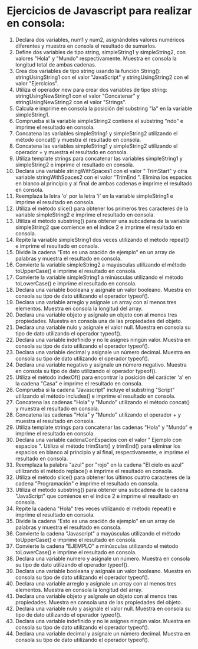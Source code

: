 # Ejercicios de Javascript para realizar en consola:

1.	Declara dos variables, num1 y num2, asignándoles valores numéricos diferentes y muestra en consola el resultado de sumarlos.
2.	Define dos variables de tipo string, simpleString1 y simpleString2, con valores "Hola" y "Mundo" respectivamente. Muestra en consola la longitud total de ambas cadenas.
3.	Crea dos variables de tipo string usando la función String(): stringUsingString1 con el valor "JavaScript" y stringUsingString2 con el valor "Ejercicios".
4.	Utiliza el operador new para crear dos variables de tipo string: stringUsingNewString1 con el valor "Concatenar" y stringUsingNewString2 con el valor "Strings".
5.	Calcula e imprime en consola la posición del substring "la" en la variable simpleString1.
6.	Comprueba si la variable simpleString2 contiene el substring "ndo" e imprime el resultado en consola.
7.	Concatena las variables simpleString1 y simpleString2 utilizando el método concat() y muestra el resultado en consola.
8.	Concatena las variables simpleString1 y simpleString2 utilizando el operador + y muestra el resultado en consola.
9.	Utiliza template strings para concatenar las variables simpleString1 y simpleString2 e imprime el resultado en consola.
10.	Declara una variable stringWithSpaces1 con el valor " TrimStart" y otra variable stringWithSpaces2 con el valor "TrimEnd ". Elimina los espacios en blanco al principio y al final de ambas cadenas e imprime el resultado en consola.
11.	Reemplaza la letra 'o' por la letra 'i' en la variable simpleString1 e imprime el resultado en consola.
12.	Utiliza el método slice() para obtener los primeros tres caracteres de la variable simpleString2 e imprime el resultado en consola.
13.	Utiliza el método substring() para obtener una subcadena de la variable simpleString2 que comience en el índice 2 e imprime el resultado en consola.
14.	Repite la variable simpleString1 dos veces utilizando el método repeat() e imprime el resultado en consola.
15.	Divide la cadena "Esto es una oración de ejemplo" en un array de palabras y muestra el resultado en consola.
16.	Convierte la variable simpleString2 a mayúsculas utilizando el método toUpperCase() e imprime el resultado en consola.
17.	Convierte la variable simpleString1 a minúsculas utilizando el método toLowerCase() e imprime el resultado en consola.
18.	Declara una variable booleana y asígnale un valor booleano. Muestra en consola su tipo de dato utilizando el operador typeof().
19.	Declara una variable arreglo y asígnale un array con al menos tres elementos. Muestra en consola la longitud del array.
20.	Declara una variable objeto y asígnale un objeto con al menos tres propiedades. Muestra en consola una de las propiedades del objeto.
21.	Declara una variable nulo y asígnale el valor null. Muestra en consola su tipo de dato utilizando el operador typeof().
22.	Declara una variable indefinido y no le asignes ningún valor. Muestra en consola su tipo de dato utilizando el operador typeof().
23.	Declara una variable decimal y asígnale un número decimal. Muestra en consola su tipo de dato utilizando el operador typeof().
24.	Declara una variable negativo y asígnale un número negativo. Muestra en consola su tipo de dato utilizando el operador typeof().
25.	Utiliza el método indexOf() para encontrar la posición del carácter 'a' en la cadena "Casa" e imprime el resultado en consola.
26.	Comprueba si la cadena "Javascript" incluye el substring "Script" utilizando el método includes() e imprime el resultado en consola.
27.	Concatena las cadenas "Hola" y "Mundo" utilizando el método concat() y muestra el resultado en consola.
28.	Concatena las cadenas "Hola" y "Mundo" utilizando el operador + y muestra el resultado en consola.
29.	Utiliza template strings para concatenar las cadenas "Hola" y "Mundo" e imprime el resultado en consola.
30.	Declara una variable cadenaConEspacios con el valor " Ejemplo con espacios ". Utiliza el método trimStart() y trimEnd() para eliminar los espacios en blanco al principio y al final, respectivamente, e imprime el resultado en consola.
31.	Reemplaza la palabra "azul" por "rojo" en la cadena "El cielo es azul" utilizando el método replace() e imprime el resultado en consola.
32.	Utiliza el método slice() para obtener los últimos cuatro caracteres de la cadena "Programación" e imprime el resultado en consola.
33.	Utiliza el método substring() para obtener una subcadena de la cadena "JavaScript" que comience en el índice 2 e imprime el resultado en consola.
34.	Repite la cadena "Hola" tres veces utilizando el método repeat() e imprime el resultado en consola.
35.	Divide la cadena "Esto es una oración de ejemplo" en un array de palabras y muestra el resultado en consola.
36.	Convierte la cadena "Javascript" a mayúsculas utilizando el método toUpperCase() e imprime el resultado en consola.
37.	Convierte la cadena "EJEMPLO" a minúsculas utilizando el método toLowerCase() e imprime el resultado en consola.
38.	Declara una variable numero y asígnale un número. Muestra en consola su tipo de dato utilizando el operador typeof().
39.	Declara una variable booleana y asígnale un valor booleano. Muestra en consola su tipo de dato utilizando el operador typeof().
40.	Declara una variable arreglo y asígnale un array con al menos tres elementos. Muestra en consola la longitud del array.
41.	Declara una variable objeto y asígnale un objeto con al menos tres propiedades. Muestra en consola una de las propiedades del objeto.
42.	Declara una variable nulo y asígnale el valor null. Muestra en consola su tipo de dato utilizando el operador typeof().
43.	Declara una variable indefinido y no le asignes ningún valor. Muestra en consola su tipo de dato utilizando el operador typeof().
44.	Declara una variable decimal y asígnale un número decimal. Muestra en consola su tipo de dato utilizando el operador typeof().
